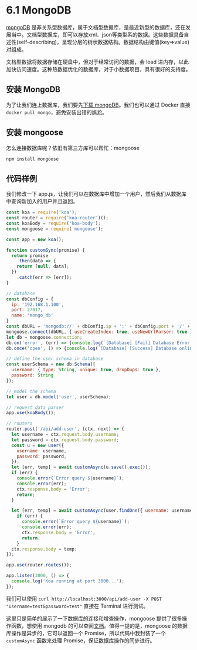 # 6.1 MongoDB

[mongoDB](https://www.mongodb.com/) 是非关系型数据库，属于文档型数据库，是最近新型的数据库，还在发展当中。文档型数据库，即可以存放xml、json等类型系的数据。这些数据具备自述性(self-describing)，呈现分层的树状数据结构。数据结构由键值(key=>value)对组成。

文档型数据将数据存储在硬盘中，但对于经常访问的数据，会 load 进内存，以此加快访问速度。这种热数据优化的数据库，对于小数据项目，具有很好的支持度。

## 安装 MongoDB

为了让我们连上数据库，我们要先[下载 mongoDB](https://docs.mongodb.com/manual/administration/install-community/)。我们也可以通过 Docker 直接 `docker pull mongo`，避免安装出错的尴尬。

## 安装 mongoose

怎么连接数据库呢？依旧有第三方库可以帮忙：mongoose

```bash
npm install mongoose
```

## 代码样例

我们修改一下 app.js，让我们可以在数据库中增加一个用户，然后我们从数据库中查询新加入的用户并且返回。

```javascript
const koa = require('koa');
const router = require('koa-router')();
const koaBody = require('koa-body');
const mongoose = require('mongoose');

const app = new koa();

function customSync(promise) {
  return promise
    .then(data => {
    return [null, data];
  })
    .catch(err => [err]);
}

// database
const dbConfig = {
  ip: '192.168.1.100',
  port: 27017,
  name: 'mongo_db'
}
const dbURL = 'mongodb://' + dbConfig.ip + ':' + dbConfig.port + '/' + dbConfig.name;
mongoose.connect(dbURL, { useCreateIndex: true, useNewUrlParser: true });
let db = mongoose.connection;
db.on('error', (err) => {console.log(`[Database] [Fail] Database Error: ${err}`);});
db.once('open', () => {console.log(`[Database] [Success] Database online`);});

// define the user schema in database
const userSchema = new db.Schema({
  username: { type: String, unique: true, dropDups: true },
  password: String
});

// model the schema
let user = db.model('user', userSchema);

// request data parser
app.use(koaBody());

// routers
router.post('/api/add-user', (ctx, next) => {
  let username = ctx.request.body.username;
  let password = ctx.request.body.password;
  const u = new user({
    username: username,
    password: password,
  });
  let [err, temp] = await customAsync(u.save().exec());
  if (err) {
    console.error(`Error query ${username}`);
    console.error(err);
    ctx.response.body = 'Error';
    return;
  }

  let [err, temp] = await customAsync(user.findOne({ username: username }).exec());
    if (err) {
      console.error(`Error query ${username}`);
      console.error(err);
      ctx.response.body = 'Error';
      return;
    }
  ctx.response.body = temp;
});

app.use(router.routes());

app.listen(3000, () => {
  console.log('Koa running at port 3000...');
});
```

我们可以使用 `curl http://localhost:3000/api/add-user -X POST "username=test&password=test"` 直接在 Terminal 进行测试。

这里只是简单的展示了一下数据库的连接和增查操作，mongoose 提供了很多操作函数，想使用 mongodb 的可以查阅[文档](https://mongoosejs.com/docs/index.html)。值得一提的是，mongoose 的数据库操作是异步的，它可以返回一个 Promise，所以代码中我封装了一个 `customAsync` 函数来处理 Promise，保证数据库操作的同步进行。